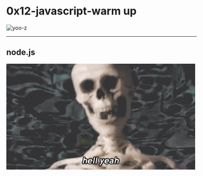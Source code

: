 # 0x12-javascript-warm up

![yoo-z](https://s3.amazonaws.com/intranet-projects-files/holbertonschool-higher-level_programming+/303/Javascript-535.png.jpeg)

---

## node.js

![x](img/4ae30fb44f708dbb3abc211b784db614e615ca21.gif)
